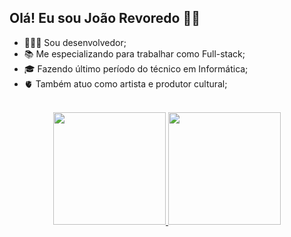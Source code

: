 ## Olá! Eu sou João Revoredo 👋🏾

- 👨🏾‍💻 Sou desenvolvedor;
- 📚 Me especializando para trabalhar como Full-stack;
- 🎓 Fazendo último período do técnico em Informática;
- 🫀 Também atuo como artista e produtor cultural;

<br/>
<div align="center">
  <a href="https://github.com/Jrevoredo42">
  <img height="180em" src="https://github-readme-stats.vercel.app/api?username=Jrevoredo42&show_icons=true&theme=dracula&include_all_commits=true&count_private=true"/>
  <img height="180em" src="https://github-readme-stats.vercel.app/api/top-langs/?username=Jrevoredo42&layout=compact&langs_count=7&theme=dracula"/>
</div>
<br>
  




